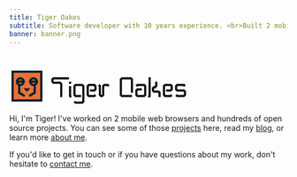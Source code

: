 ```yaml
---
title: Tiger Oakes
subtitle: Software developer with 10 years experience. <br>Built 2 mobile web browsers & hundreds of open source projects.
banner: banner.png
---
```


<h1 class="home__heading">
  <a class="logo" href="/">
    <svg class="logo__icon icon animate" width="320" height="64" viewBox="0 0 80 16">
      <title>Tiger Oakes</title>
      <rect class="background" width="12" height="12" x="2" y="2" fill="#e67237"/>
      <g fill="none" stroke="#032030">
        <rect class="outline" width="13" height="13" x="1.5" y="1.5"/>
        <circle class="eye" cx="5" cy="6" r="1.5"/>
        <circle class="eye" cx="11" cy="6" r="1.5"/>
        <path class="eye-closed" d="M3 6h4"/>
        <path class="eye-closed" d="M9 6h4"/>
        <path d="M4.5,7.5v3.5l2.5,1.5m4.5,-4.9v3.4l-2.5,1.5"/>
      </g>
      <path fill="#032030" d="M8,10.6l1.5,-1.6h-3l1.5,1.6Z"/>
      <clipPath id="i">
        <path d="M29 8v6h-3V8h3zm0-1h-3V5h3v2z"/>
      </clipPath>
      <g class="text" fill="none" stroke="currentColor" opacity="0.5" stroke-miterlimit="1.5">
        <path style="animation-delay:0.3s" d="M23.5 13V7l-.5-.5h-3l-.5-.5V5l.5-.5h7"/>
        <path style="animation-delay:0.6s" d="M28 13l-.5-.5V6" clip-path="url(#i)"/>
        <path style="animation-delay:0.9s" d="M32.5,12.5h-2.5l-.5,-.5v-4l.5,-.5h3l.5,.5v7l-.5,.5h-3l-.5,-.5"/>
        <path style="animation-delay:1.2s" d="M36.5,10h2l.5,-.5v-1.5l-.5,-.5h-2.5l-.5,.5v4l.5,.5h2.5l.5,-.5"/>
        <path style="animation-delay:1.5s" d="M40.5,7.5l.5,.5v4l.5,.5h.5l.5,-.5v-4l.5,-.5h1.5l.5,.5"/>
        <path style="animation-delay:0.3s" d="M55.5,12.5h-4.5l-.5,-.5v-7l.5,-.5h4l.5,.5v6"/>
        <path style="animation-delay:0.6s" d="M57.5,8l.5,-.5h3l.5,.5v4l-.5,.5h-3l-.5,-.5v-2l.5,-.5h2"/>
        <path style="animation-delay:0.9s" d="M63,13l.5,-.5v-8.5"/>
        <path style="animation-delay:1.2s" d="M66.5,6v2l-.5,.5h-.5l-.5,.5v1l.5,.5h2l.5,.5v2"/>
        <path style="animation-delay:1.5s" d="M71,10h2l.5,-.5v-1.5l-.5,-.5h-2.5l-.5,.5v4l.5,.5h2.5l.5,-.5"/>
        <path style="animation-delay:1.8s" d="M75.5,12l.5,.5h3l.5,-.5v-1.5l-.5,-.5h-3l-.5,-.5v-1.5l.5,-.5h3l.5,.5"/>
      </g>
      <g class="text" fill="none" stroke="currentColor" stroke-miterlimit="1.5">
        <path style="animation-delay:0.5s" d="M23.5 13V7l-.5-.5h-3l-.5-.5V5l.5-.5h7"/>
        <path style="animation-delay:0.8s" d="M28 13l-.5-.5V6" clip-path="url(#i)"/>
        <path style="animation-delay:1.1s" d="M32.5,12.5h-2.5l-.5,-.5v-4l.5,-.5h3l.5,.5v7l-.5,.5h-3l-.5,-.5"/>
        <path style="animation-delay:1.4s" d="M36.5,10h2l.5,-.5v-1.5l-.5,-.5h-2.5l-.5,.5v4l.5,.5h2.5l.5,-.5"/>
        <path style="animation-delay:1.7s" d="M40.5,7.5l.5,.5v4l.5,.5h.5l.5,-.5v-4l.5,-.5h1.5l.5,.5"/>
        <path style="animation-delay:0.5s" d="M55.5,12.5h-4.5l-.5,-.5v-7l.5,-.5h4l.5,.5v6"/>
        <path style="animation-delay:0.8s" d="M57.5,8l.5,-.5h3l.5,.5v4l-.5,.5h-3l-.5,-.5v-2l.5,-.5h2"/>
        <path style="animation-delay:1.1s" d="M63,13l.5,-.5v-8.5"/>
        <path style="animation-delay:1.4s" d="M66.5,6v2l-.5,.5h-.5l-.5,.5v1l.5,.5h2l.5,.5v2"/>
        <path style="animation-delay:1.7s" d="M71,10h2l.5,-.5v-1.5l-.5,-.5h-2.5l-.5,.5v4l.5,.5h2.5l.5,-.5"/>
        <path style="animation-delay:2s" d="M75.5,12l.5,.5h3l.5,-.5v-1.5l-.5,-.5h-3l-.5,-.5v-1.5l.5,-.5h3l.5,.5"/>
      </g>
    </svg>
  </a>
</h1>

Hi, I'm <span class="my-name" data-popup="yes, that's my real name">Tiger</span>! I've worked on 2 mobile web browsers and hundreds of open source projects. You can see some of those [projects](/projects/) here, read my [blog](/posts/), or learn more [about me](/resume/).

If you'd like to get in touch or if you have questions about my work, don't hesitate to [contact me](#contact).
